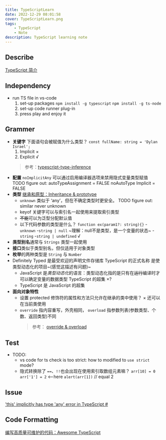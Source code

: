 ```yaml
---
title: TypeScriptLearn
date: 2022-12-29 08:01:58
cover: TypeScriptLearn.png
tags:
    - TypeScript
    - Note
description: TypeScript learning note
---
```


## Describe

[TypeScript 简介](https://cloud.tencent.com/developer/article/1188631)  

## Independency

- run TS file in vs-code
  1. set-up packages
     `npm install -g typescript`
     `npm install -g ts-node`
  2. set-up code runner plug-in
  3. press play and enjoy it

## Grammer

- **关键字** 下面语句会被赋值为什么类型？
  `const fullName: string = 'Dylan Israel';`
  1. Implicit ×
  2. Explicit √
  > 参考：[typescript-type-inference](https://www.schibsted.pl/blog/typescript-type-inference/)
- **配置** `noImplicitAny` 可以通过启用编译器选项来禁用隐式变量类型赋值
  TODO figure out:
  autoTypeAssignment = FALSE
  noAutoType
  Implicit = FALSE
- **类型**
  [继承和原型：Inheritance & prototype](https://developer.mozilla.org/zh-CN/docs/Web/JavaScript/Inheritance_and_the_prototype_chain)  
  - `unknown` 类似于 ‘any’，但在不确定类型时更安全。
    TODO figure out:
    similar
    never
    unknown
  - keyof 关键字可以与索引名一起使用来提取索引类型
  - ~~不能~~可以为泛型分配默认值
  - 以下代码参数的类型是什么？
    `function ex(param1?: string){}`
    -`unknown`
    -`string | null` ~理解：null不是类型，是一个变量的状态~
    -`string`
    -`string | undefined` √
- **类型别名**通常与 `Strings` 类型一起使用
- **接口**类似于类型别名，但仅适用于对象类型
- **枚举**的两种类型是 `String` 与 `Number`
- Definitely Typed 是最受欢迎的声明文件存储库
  TypeScript 的正式名称
  是使类型动态化的项目~(感觉这描述有问题)~
  - JavaScript 是*类型动态化*的语言：类型动态化指的是只有在~~运行~~编译时才可以确定变量的数据类型
  TypeScript 的超集 ×?
  - TypeScript 是 JavaScript 的超集
- **面向对象特性**
  - 设置 protected 修饰符的属性和方法只允许在继承的类中使用？ ×
    还可以在当前类使用
  - `override` 指内容重写，外壳相同，
    `overload` 指参数列表(参数类型、个数、返回类型)不同
    > 参考： [override & overload](https://www.runoob.com/java/java-override-overload.html)

## Test

- TODO:
  - vs code for ts check is too strict: how to modified to `use strict` mode?
  - 隐式转换除了 `==`、`!!`也会出现在使用索引取数组元素嘛？
    `arr[10] = 0`
    `arr['1'] = 2` <--here
    `alert(arr[1])` // equal 2

## Issue

['this' implicitly has type 'any' error in TypeScript #](https://bobbyhadz.com/blog/typescript-this-implicitly-has-type-any)

## Code Formatting

[编写高质量可维护的代码：Awesome TypeScript](https://mp.weixin.qq.com/s?__biz=Mzg3NTcwMTUzNA==&mid=2247486311&idx=1&sn=e673c558cde252bcd3357074fbf0a365&source=41)
